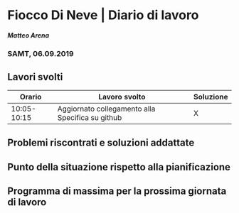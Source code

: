 # Fiocco Di Neve | Diario di lavoro
##### Matteo Arena
### SAMT, 06.09.2019

## Lavori svolti


|Orario        |Lavoro svolto                               |Soluzione|
|--------------|--------------------------------------------|---------|
|10:05-10:15| Aggiornato collegamento alla Specifica su github|   X    |

## Problemi riscontrati e soluzioni addattate

## Punto della situazione rispetto alla pianificazione

## Programma di massima per la prossima giornata di lavoro